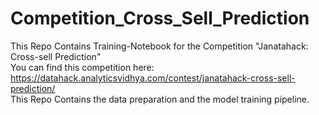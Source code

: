# Competition_Cross_Sell_Prediction
This Repo Contains Training-Notebook for the Competition "Janatahack: Cross-sell Prediction"  
You can find this competition here:   https://datahack.analyticsvidhya.com/contest/janatahack-cross-sell-prediction/  
This Repo Contains the data preparation and the model training pipeline. 
